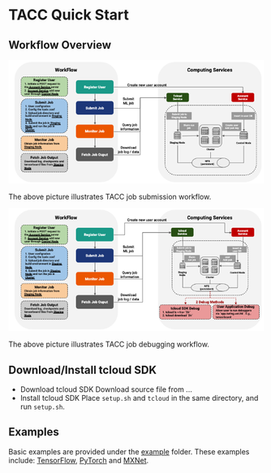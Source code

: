 # TACC Quick Start
## Workflow Overview
![ML Job Workflow](./static/job_workflow.png)

The above picture illustrates TACC job submission workflow.

![Debug Workflow](./static/debug_workflow.png)

The above picture illustrates TACC job debugging workflow.
## Download/Install tcloud SDK
- Download tcloud SDK
Download source file from ...
- Install tcloud SDK
Place `setup.sh` and `tcloud` in the same directory, and run `setup.sh`.
## Examples
Basic examples are provided under the [example](examples) folder. These examples include: [TensorFlow](TensorFlow), [PyTorch](PyTorch) and [MXNet](MXNet).